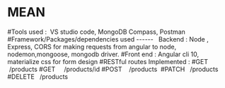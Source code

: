 # MEAN

#Tools used :  VS studio code, MongoDB Compass, Postman
#Framework/Packages/dependencies used ------   Backend : Node , Express, CORS for making requests from angular to node, nodemon,mongoose, mongodb driver.
#Front end : Angular cli 10, materialize css for form design
#RESTful routes Implemented :
#GET     /products
#GET     /products/id
#POST    /products 
#PATCH   /products
#DELETE   /products
